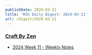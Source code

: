 ```yaml
---
publishDate: 2024-03-21
title: 'RSS Daily Digest: 2024-03-21'
url: /digest/2024-03-21
---
```


### [Craft By Zen](https://craftbyzen.com/)

  * [2024 Week 11 - Weekly Notes](https://craftbyzen.com/blog/2024-03-21-w11-weekly-notes/)
  

